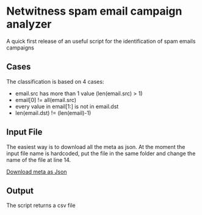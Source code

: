 # Netwitness spam email campaign analyzer
A quick first release of an useful script for the identification of spam emails campaigns

## Cases
The classification is based on 4 cases:

- email.src has more than 1 value (len(email.src) > 1)
- email[0] != all(email.src)
- every value in email[1:] is not in email.dst
- len(email.dst) != (len(email)-1)

## Input File
The easiest way is to download all the meta as json. At the moment the input file name is hardcoded, put the file in the same folder and change the name of the file at line 14.

[Download meta as Json](https://community.netwitness.com/t5/netwitness-platform-online/download-data-in-the-events-view/ta-p/669880)

## Output
The script returns a csv file 


